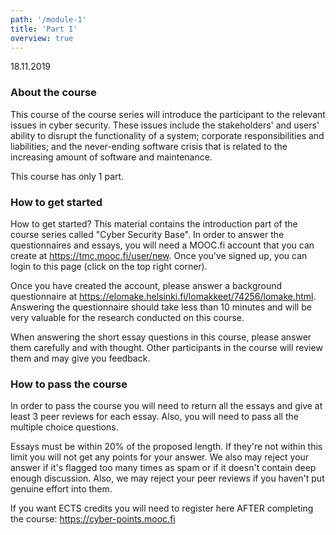 ```yaml
---
path: '/module-1'
title: 'Part I'
overview: true
---
```

<deadline>18.11.2019</deadline>

### About the course

This course of the course series will introduce the participant to the relevant
issues in cyber security. These issues include the stakeholders' and users'
ability to disrupt the functionality of a system; corporate responsibilities
and liabilities; and the never-ending software crisis that is related to the
increasing amount of software and maintenance.

This course has only 1 part.

### How to get started


How to get started?
This material contains the introduction part of the course series called "Cyber
Security Base". In order to answer the questionnaires and essays, you will need
a MOOC.fi account that you can create at https://tmc.mooc.fi/user/new. Once
you've signed up, you can login to this page (click on the top right corner).

Once you have created the account, please answer a background questionnaire at
https://elomake.helsinki.fi/lomakkeet/74256/lomake.html. Answering the
questionnaire should take less than 10 minutes and will be very valuable for
the research conducted on this course.

When answering the short essay questions in this course, please answer them
carefully and with thought. Other participants in the course will review them
and may give you feedback.

### How to pass the course

In order to pass the course you will need to return all the essays and give at
least 3 peer reviews for each essay. Also, you will need to pass all the
multiple choice questions.

Essays must be within 20% of the proposed length. If they're not within this
limit you will not get any points for your answer. We also may reject your
answer if it's flagged too many times as spam or if it doesn't contain deep
enough discussion. Also, we may reject your peer reviews if you haven't put
genuine effort into them.

If you want ECTS credits you will need to register here AFTER completing the
course: https://cyber-points.mooc.fi


<please-login></please-login>



<pages-in-this-section></pages-in-this-section>


<exercises-in-this-section></exercises-in-this-section>
